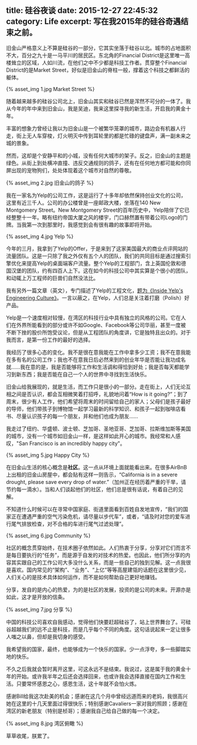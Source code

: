 title: 硅谷夜谈
date: 2015-12-27 22:45:32
category: Life
excerpt: 写在我2015年的硅谷奇遇结束之前。
---

旧金山严格意义上不算是硅谷的一部分，它其实坐落于硅谷以北。城市的占地面积不大，百分之九十是一马平川的居民区。东北角的Financial District是这里唯一高楼耸立的区域，人如川流，在他们之中不少都是科技工作者。贯穿整个Financial District的是Market Street，好似是旧金山的脊柱一般，撑着这个科技之都鲜活的躯体。

{% asset_img 1.jpg Market Street %}

随着越来越多的硅谷公司北上，旧金山其实和硅谷已然是浑然不可分的一体了。我从今年的年中来到旧金山，我是吴迪，我来这里探寻我的新生活，开启我的黄金十年。

丰富的想象力曾经让我以为旧金山是一个被繁华笼罩的城市，路边会有机器人行走，街上无人车穿梭，灯火明灭中传到耳轮里的都是忙碌的键盘声，满一副未来之城的景象。

然而，这却是个安静平和的小城，没有任何大城市的架子。反之，旧金山的主题是绿色。从街上到处横冲直撞、违反交通规则的鸽子，还有在任何地方都可能和你同屏出现的宠物狗们，处处体现着这个城市对自然的尊敬。

{% asset_img 2.jpg 旧金山的鸽子 %}

我在一家名为Yelp的公司工作，这是运行了十多年却依然保持创业文化的公司，这里有近三千人。公司的办公楼曾是一座邮政大楼，坐落在140 New Montgomery Street。New Montgomery Street的百年历史中，Yelp陪伴了它已经整整十一年。略有纽约帝国大厦之风的楼宇，门口赫然置有带着公司Logo的门牌。当我第一次到那里时，我感觉到会有很有趣的故事即将开始。

{% asset_img 4.jpg Yelp %}

今年的三月，我拿到了Yelp的Offer，于是来到了这家美国最大的商业点评网站的流量团队。这是一只除了我之外仅有五个人的团队，我们的共同目标是通过搜索引擎优化来提高Yelp的桌面端客户流量。整个Yelp的工程部门，含上英国伦敦和德国汉堡的团队，约有四百人上下。这在如今的科技公司中其实算是个很小的团队，和动辄上万工程师的巨兽们自然没法比。

我有另外一篇文章（英文），专门描述了Yelp的工程文化，[题为《Inside Yelp's Engineering Culture》](https://www.linkedin.com/pulse/inside-yelps-engineering-culture-john-wu?trk=prof-post)。一言以蔽之，在Yelp，人们总是关注着打磨（Polish）好产品。

Yelp是一个速度相对较慢，在湾区的科技行业中具有独立的风格的公司。它在人们在外界所能看到的部分或许不如Google、Facebook等公司华丽，甚至一度被不断下挫的股价所饱受议论，但是从工程团队的角度讲，它是独特且出众的。对于我而言，是第一份工作的最好的选择。

我经历了很多心态的变化。我不是很在意我能在工作中拿多少工资；我不在意我能在多有名的公司工作；我也不在意我日后必然来到的创业年华是否能让我功成名就……我在意的是，我是否能够将工作和生活调和得恰到好处；我是否每天都能学习到新东西；我是否能在自己一个人的世界中寻找到生活快乐。

旧金山给我展现的，就是生活，而工作只是很小的一部分。走在街上，人们无论互相之间是否认识，都会互相微笑着打招呼，礼貌地问着“How is it going?”；到了周末，很少有人工作，他们希望将周末的时间留给自己的家人；父母们是孩子最好的导师，他们带孩子到博物馆一起学习最新的科学知识、和孩子一起到咖啡店看书、尽量认识孩子的每一个朋友，并和他们也成为朋友……

我走过了纽约、华盛顿、波士顿、芝加哥、圣地亚哥、芝加哥、拉斯维加斯等美国的城市，没有一个城市如旧金山一样，是这样如此开心的城市。我经常和人感叹，"San Francisco is an incredibly happy city"。

{% asset_img 5.jpg Happy City %}

在旧金山生活的核心概念是**社区**。这一点从环境上面就能看出来。在很多AirBnB上出租的旧金山房屋中，都会贴有这样一则告示，“California is in a severe drought, please save every drop of water.”（加州正在经历着严重的干旱，请节约每一滴水）。当和人们谈起他们的社区，他们总是很有话说，有着自己的见解。

不知道什么时候可以在寻常中国家庭、街道里面看到百姓自发地宣传，“我们的国家正在遭遇严重的空气污染危机，请尽量以步代车”，或者，“请及时对您的爱车进行尾气排放检查，对不合格的车进行尾气过滤处理”。

{% asset_img 6.jpg Community %}

社区的概念贯穿始终，在技术圈子依然如此。人们热衷于分享，分享对它们而言不是每日要执行的“任务”，而是源于自发的对技术的热爱。也因此，他们所分享的内容其实跟自己的工作公司大多没什么关系，而是一些自己的独到见解。这一点我很是喜欢。国内常见的“架构”、“业务”、“上亿”等等高屋建瓴的话题在这里很少见，人们关心的是技术具体如何运作，而不是如何帮助自己更好地赚钱。

分享，发自的是内心的热爱，为的是社区的发展，投资的是公司的未来。开源亦是如此，这才是开放的信条。

{% asset_img 7.jpg 分享 %}

中国的科技公司喜欢自我感动，觉得他们快要赶超硅谷了，站上世界舞台了。可硅谷超越我们的远不止是科技，而是几乎每个不同的角度。这句话说起来一定让很多人嗤之以鼻，但却是我切身的感受。

我希望我的国家，最终，也能够成为一个快乐的国家。少一点浮夸，多一些脚踏实地的快乐。

不久之后我就会暂时离开这里，可这永远不是结束。我说过，这是属于我的黄金十年的开始。或许我半年之后还会选择回来，也或许我会选择直接在国内工作和生活。只要常怀感恩之心，感恩生活，这十年就不会怕火炼。

感谢Bill给我这次赴美的机会；感谢在这几个月中曾经远道而来的老妈，我很高兴她在这里的十几天里面过得很快乐；特别感谢Cavaliers一家对我的照顾；感谢在湾区的新老朋友（特别是桢哥）；感谢我自己给自己做的每一个决定。

{% asset_img 8.jpg 湾区俯瞰 %}

草草收尾，朕累了。
